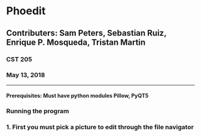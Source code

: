 # Phoedit
## Contributers: Sam Peters, Sebastian Ruiz, Enrique P. Mosqueda, Tristan Martin

### CST 205
### May 13, 2018
_____________________________________________________________________________________________________
#### Prerequisites: Must have python modules Pillow, PyQT5
### Running the program
### 1. First you must pick a picture to edit through the file navigator 
